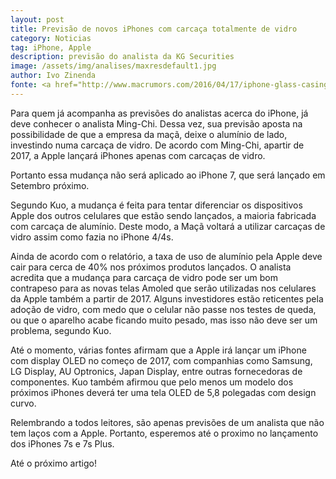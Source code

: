 ```yaml
---
layout: post
title: Previsão de novos iPhones com carcaça totalmente de vidro
category: Noticias
tag: iPhone, Apple
description: previsão do analista da KG Securities
image: /assets/img/analises/maxresdefault1.jpg
author: Ivo Zinenda
fonte: <a href="http://www.macrumors.com/2016/04/17/iphone-glass-casing-amoled-2017/?utm_source=feedly&utm_medium=webfeeds">Mac Rumors</a>
---
```


Para quem já acompanha as previsões do analistas acerca do iPhone, já deve conhecer o analista Ming-Chi.
Dessa vez, sua previsão aposta na possibilidade de que a empresa da maçã, deixe o alumínio de lado, investindo numa carcaça de vidro.
De acordo com Ming-Chi, apartir de 2017, a Apple lançará iPhones apenas com carcaças de vidro.

Portanto essa mudança não será aplicado ao iPhone 7, que será lançado em Setembro próximo.

Segundo Kuo, a mudança é feita para tentar diferenciar os dispositivos Apple dos outros celulares que estão sendo lançados, a maioria fabricada com carcaça de alumínio. 
Deste modo, a Maçã voltará a utilizar carcaças de vidro assim como fazia no iPhone 4/4s.

Ainda de acordo com o relatório, a taxa de uso de alumínio pela Apple deve cair para cerca de 40% nos próximos produtos lançados. 
O analista acredita que a mudança para carcaça de vidro pode ser um bom contrapeso para as novas telas Amoled que serão utilizadas nos celulares da Apple também a partir de 2017. 
Alguns investidores estão reticentes pela adoção de vidro, com medo que o celular não passe nos testes de queda, ou que o aparelho acabe ficando muito pesado, mas isso não deve ser um problema, segundo Kuo.

Até o momento, várias fontes afirmam que a Apple irá lançar um iPhone com display OLED no começo de 2017, com companhias como Samsung, LG Display, AU Optronics, Japan Display, entre outras fornecedoras de componentes. Kuo também afirmou que pelo menos um modelo dos próximos iPhones deverá ter uma tela OLED de 5,8 polegadas com design curvo.

Relembrando a todos leitores, são apenas previsões de um analista que não tem laços com a Apple.
Portanto, esperemos até o proximo no lançamento dos iPhones 7s e 7s Plus.

Até o próximo artigo!